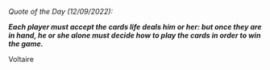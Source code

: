 *Quote of the Day (12/09/2022):*

_**Each player must accept the cards life deals him or her: but once they are in hand, he or she alone must decide how to play the cards in order to win the game.**_

Voltaire